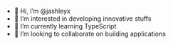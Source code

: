 - 👋 Hi, I’m @jashleyx
- 👀 I’m interested in developing innovative stuffs 
- 🌱 I’m currently learning TypeScript
- 💞️ I’m looking to collaborate on building applications 


<!---
jashleyx/jashleyx is a ✨ special ✨ repository because its `README.md` (this file) appears on your GitHub profile.
You can click the Preview link to take a look at your changes.
--->
